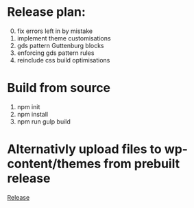 # Release plan:
0. fix errors left in by mistake 
1. implement theme customisations
2. gds pattern Guttenburg blocks 
3. enforcing gds pattern rules
4. reinclude css build optimisations 

# Build from source
1. npm init
2. npm install
3. npm run gulp build

# Alternativly upload files to wp-content/themes from prebuilt release
[Release](https://github.com/IslayAnderson/govuk-gds_wordpress_theme/releases)